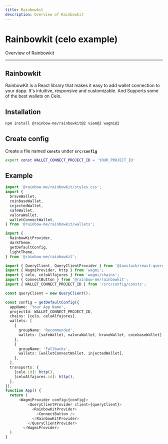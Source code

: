 ```yaml
---
title: Rainbowkit
description: Overview of Rainbowkit 
---
```


# Rainbowkit (celo example)

Overview of Rainbowkit 

---

## Rainbowkit

RainbowKit is a React library that makes it easy to add wallet connection to your dapp. It's intuitive, responsive and customizable. And Supports some of the best wallets on Celo.


## Installation

```sh
npm install @rainbow-me/rainbowkit@2 viem@2 wagmi@2
```

## Create config

Create a file named **`consts`** under **`src/config`**

```sh
export const WALLET_CONNECT_PROJECT_ID = 'YOUR_PROJECT_ID'
```

## Example

```ts
import '@rainbow-me/rainbowkit/styles.css';
import {
  braveWallet,
  coinbaseWallet,
  injectedWallet,
  safeWallet,
  valoraWallet,
  walletConnectWallet,
} from '@rainbow-me/rainbowkit/wallets';

import {
  RainbowKitProvider,
  darkTheme,
  getDefaultConfig,
  lightTheme,
} from '@rainbow-me/rainbowkit';

import { QueryClient, QueryClientProvider } from '@tanstack/react-query';
import { WagmiProvider, http } from 'wagmi';
import { celo, celoAlfajores } from 'wagmi/chains';
import { ConnectButton } from '@rainbow-me/rainbowkit';
import { WALLET_CONNECT_PROJECT_ID } from '/src/config/consts';

const queryClient = new QueryClient();

const config = getDefaultConfig({
  appName: 'Your App Name',
  projectId: WALLET_CONNECT_PROJECT_ID,
  chains: [celo, celoAlfajores],
  wallets: [
    {
      groupName: 'Recommended',
      wallets: [safeWallet, valoraWallet, braveWallet, coinbaseWallet],
    },
    {
      groupName: 'Fallbacks',
      wallets: [walletConnectWallet, injectedWallet],
    },
  ],
  transports: {
    [celo.id]: http(),
    [celoAlfajores.id]: http(),
  },
});
function App() {
  return (
      <WagmiProvider config={config}>
          <QueryClientProvider client={queryClient}>
            <RainbowKitProvider>
              <ConnectButton />
            </RainbowKitProvider>
          </QueryClientProvider>
        </WagmiProvider>
  )
}
```
